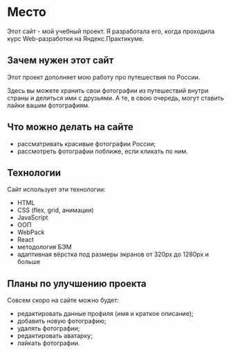 # Место

Этот сайт - мой учебный проект. Я разработала его, когда проходила курс Web-разработки на Яндекс.Практикуме.

## Зачем нужен этот сайт

Этот проект дополняет мою работу про путешествия по России.

Здесь вы можете хранить свои фотографии из путешествий внутри страны и делиться ими с друзьями.
А те, в свою очередь, могут ставить лайки вашим фотографиям.

## Что можно делать на сайте

- рассматривать красивые фотографии России;
- рассмотреть фотографии поближе, если кликать по ним.

## Технологии

Сайт использует эти технологии:

- HTML
- CSS (flex, grid, анимации)
- JavaScript
- ООП
- WebPack
- React
- методология БЭМ
- адаптивная вёрстка под размеры экранов от 320px до 1280px и больше

## Планы по улучшению проекта

Совсем скоро на сайте можно будет:

- редактировать данные профиля (имя и краткое описание);
- добавить новую фотографию;
- удалять фотографии;
- редактировать аватарку;
- лайкать фотографии.
